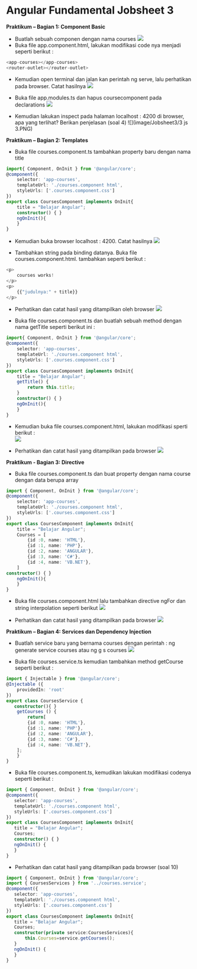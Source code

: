 # Angular Fundamental Jobsheet 3

**Praktikum	–	Bagian	1:	Component	Basic**

* Buatlah	sebuah	componen	dengan	nama	courses
![](image/Jobsheet3/1.PNG)
* Buka	file	app.component.html,	lakukan	modifikasi	code	nya	menjadi	seperti	berikut	:
```typescript
<app-courses></app-courses>
<router-outlet></router-outlet>
```
* Kemudian	open	terminal	dan	jalan	kan	perintah	ng	serve,	lalu	perhatikan	pada	browser.	Catat	hasilnya
![](image/Jobsheet3/2.PNG)

* Buka	file	app.modules.ts	dan	hapus	coursecomponent	pada	declarations 
![](image/Jobsheet3/3.PNG)
* Kemudian	lakukan	inspect	pada	halaman	localhost	:	4200	di	browser,	apa	yang	terlihat?	Berikan	penjelasan	(soal	4)
![](image/Jobsheet3/3 js 3.PNG)

**Praktikum	–	Bagian	2:	Templates**
* Buka	file	courses.component.ts	tambahkan	property	baru	dengan	nama	title	
``` typescript
import{ Component, OnInit } from '@angular/core';
@component({
    selector: 'app-courses',
    templateUrl: './courses.component html',
    styleUrls: ['.courses.component.css']
})
export class CoursesComponent implements OnInit{
    title = "Belajar Angular";
    constructor() { }
    ngOnInit(){
    }
}
```
* Kemudian	buka	browser	localhost	:	4200.	Catat	hasilnya
![](image/Jobsheet3/5.PNG)

* Tambahkan	string	pada	binding	datanya.	Buka	file	courses.component.html.	tambahkan	seperti	berikut	:
```typescript
<p>
    courses works!
</p>
<p>
    {{"judulnya:" + title}}
</p>
```
* Perhatikan	dan	catat	hasil	yang	ditampilkan	oleh	browser
![](image/Jobsheet3/6.1.PNG)

* Buka	file	courses.component.ts	dan	buatlah	sebuah	method	dengan	nama	getTitle	seperti	berikut	ini	:	
```typescript
import{ Component, OnInit } from '@angular/core';
@component({
    selector: 'app-courses',
    templateUrl: './courses.component html',
    styleUrls: ['.courses.component.css']
})
export class CoursesComponent implements OnInit{
    title = "Belajar Angular";
    getTitle() {
        return this.title;
    }
    constructor() { }
    ngOnInit(){
    }
}
```
* Kemudian	buka	file	courses.component.html,	lakukan	modifikasi	sperti	berikut	:	
![](image/Jobsheet3/7.1.PNG)

* Perhatikan	dan	catat	hasil	yang	ditampilkan	pada	browser
![](image/Jobsheet3/7.2.PNG)

**Praktikum	-	Bagian	3:	Directive**
* Buka	file	courses.component.ts	dan	buat	property	dengan	nama	course	dengan	data	berupa	array
```typescript
import { Component, OnInit } from '@angular/core';
@component({
    selector: 'app-courses',
    templateUrl: './courses.component html',
    styleUrls: ['.courses.component.css']
})
export class CoursesComponent implements OnInit{
    title = "Belajar Angular";
    Courses = [
        {id :0, name: 'HTML'},
        {id :1, name: 'PHP'},
        {id :2, name: 'ANGULAR'},
        {id :3, name: 'C#'},
        {id :4, name: 'VB.NET'},
    ]
constructor() { }
    ngOnInit(){
    }
}
```
* Buka	file	courses.component.html	lalu	tambahkan	directive	ngFor	dan	string	interpolation	seperti	berikut
![](image/Jobsheet3/capture.PNG)

* Perhatikan	dan	catat	hasil	yang	ditampilkan	pada	browser	
![](image/Jobsheet3/8.1.PNG)

**Praktikum	–	Bagian	4:	Services	dan	Dependency	Injection**
* Buatlah	service	baru	yang	bernama	courses	dengan	perintah		:	ng	generate	service	courses	atau	ng	g	s	courses	
![](image/Jobsheet3/9.PNG)

* Buka	file	courses.service.ts	kemudian	tambahkan	method	getCourse	seperti	berikut	:	
```typescript
import { Injectable } from '@angular/core';
@Injectable ({
    providedIn: 'root'
})
export class CoursesService {
   constructor(){ }
    getCourses () {
        return[
        {id :0, name: 'HTML'},
        {id :1, name: 'PHP'},
        {id :2, name: 'ANGULAR'},
        {id :3, name: 'C#'},
        {id :4, name: 'VB.NET'},
    ];
    }
}  
 ```

 * Buka	file	courses.component.ts,	kemudikan	lakukan	modifikasi	codenya	seperti	berikut	:
 ```typescript
import { Component, OnInit } from '@angular/core';
@component({
    selector: 'app-courses',
    templateUrl: './courses.component html',
    styleUrls: ['.courses.component.css']
})
export class CoursesComponent implements OnInit{
    title = "Belajar Angular";
    Courses;
    constructor() { }
    ngOnInit() {
    }
}
```
* Perhatikan	dan	catat	hasil	yang	ditampilkan	pada	browser	(soal	10)	
 ```typescript
import { Component, OnInit } from '@angular/core';
import { CoursesServices } from '../courses.service';
@component({
    selector: 'app-courses',
    templateUrl: './courses.component html',
    styleUrls: ['.courses.component.css']
})
export class CoursesComponent implements OnInit{
    title = "Belajar Angular";
    Courses;
    constructor(private service:CoursesServices){
        this.Courses=service.getCourses();
    }
    ngOnInit() {
    }
}
```
